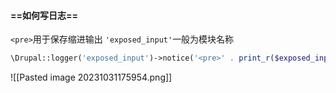 #### ==如何写日志==
`<pre>`用于保存缩进输出
`'exposed_input'`一般为模块名称
```php
\Drupal::logger('exposed_input')->notice('<pre>' . print_r($exposed_input, TRUE) . '</pre>');
```
![[Pasted image 20231031175954.png]]
